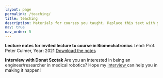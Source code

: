 ```yaml
---
layout: page
permalink: /teaching/
title: teaching
description: Materials for courses you taught. Replace this text with your description.
nav: true
nav_order: 5
---
```


**Lecture notes for invited lecture to course in Biomechatronics**
Lead: Prof. Peter Culmer, Year: 2021
<a href='https://drive.google.com/uc?export=download&id=1c7rJ_bbkBipC-ll3J3oD2sIF9QXacMgv'> Download the notes </a>

**Interview with Donat Szotak**
Are you an interested in being an engineer/researcher in medical robotics? Hope my <a href='https://www.youtube.com/watch?v=OykmNSyJ9RE'> interview </a> can help you in making it happen!
